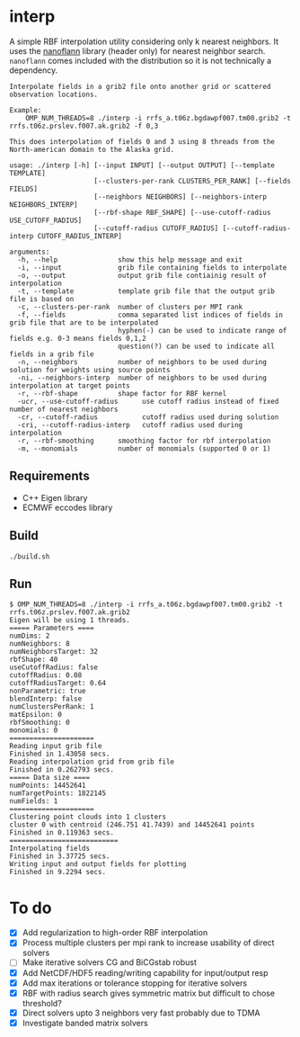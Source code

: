 # interp
A simple RBF interpolation utility considering only k nearest neighbors.
It uses the [nanoflann](https://github.com/jlblancoc/nanoflann) library (header only) for nearest neighbor search.
`nanoflann` comes included with the distribution so it is not technically a dependency.

    Interpolate fields in a grib2 file onto another grid or scattered observation locations.
    
    Example:
        OMP_NUM_THREADS=8 ./interp -i rrfs_a.t06z.bgdawpf007.tm00.grib2 -t rrfs.t06z.prslev.f007.ak.grib2 -f 0,3
    
    This does interpolation of fields 0 and 3 using 8 threads from the North-american domain to the Alaska grid.
    
    usage: ./interp [-h] [--input INPUT] [--output OUTPUT] [--template TEMPLATE]
                         [--clusters-per-rank CLUSTERS_PER_RANK] [--fields FIELDS]
                         [--neighbors NEIGHBORS] [--neighbors-interp NEIGHBORS_INTERP]
                         [--rbf-shape RBF_SHAPE] [--use-cutoff-radius USE_CUTOFF_RADIUS]
                         [--cutoff-radius CUTOFF_RADIUS] [--cutoff-radius-interp CUTOFF_RADIUS_INTERP]
    
    arguments:
      -h, --help               show this help message and exit
      -i, --input              grib file containing fields to interpolate
      -o, --output             output grib file contiainig result of interpolation
      -t, --template           template grib file that the output grib file is based on
      -c, --clusters-per-rank  number of clusters per MPI rank
      -f, --fields             comma separated list indices of fields in grib file that are to be interpolated
                               hyphen(-) can be used to indicate range of fields e.g. 0-3 means fields 0,1,2
                               question(?) can be used to indicate all fields in a grib file
      -n, --neighbors          number of neighbors to be used during solution for weights using source points
      -ni, --neighbors-interp  number of neighbors to be used during interpolation at target points
      -r, --rbf-shape          shape factor for RBF kernel
      -ucr, --use-cutoff-radius      use cutoff radius instead of fixed number of nearest neighbors
      -cr, --cutoff-radius           cutoff radius used during solution
      -cri, --cutoff-radius-interp   cutoff radius used during interpolation
      -r, --rbf-smoothing      smoothing factor for rbf interpolation
      -m, --monomials          number of monomials (supported 0 or 1)

## Requirements
- C++ Eigen library
- ECMWF eccodes library

## Build
    ./build.sh
## Run
    $ OMP_NUM_THREADS=8 ./interp -i rrfs_a.t06z.bgdawpf007.tm00.grib2 -t rrfs.t06z.prslev.f007.ak.grib2 
    Eigen will be using 1 threads.
    ===== Parameters ====
    numDims: 2
    numNeighbors: 8
    numNeighborsTarget: 32
    rbfShape: 40
    useCutoffRadius: false
    cutoffRadius: 0.08
    cutoffRadiusTarget: 0.64
    nonParametric: true
    blendInterp: false
    numClustersPerRank: 1
    matEpsilon: 0
    rbfSmoothing: 0
    monomials: 0
    =====================
    Reading input grib file
    Finished in 1.43058 secs.
    Reading interpolation grid from grib file
    Finished in 0.262793 secs.
    ===== Data size ====
    numPoints: 14452641
    numTargetPoints: 1822145
    numFields: 1
    =====================
    Clustering point clouds into 1 clusters
    cluster 0 with centroid (246.751 41.7439) and 14452641 points
    Finished in 0.119363 secs.
    ===========================
    Interpolating fields
    Finished in 3.37725 secs.
    Writing input and output fields for plotting
    Finished in 9.2294 secs.

# To do

- [X] Add regularization to high-order RBF interpolation
- [X] Process multiple clusters per mpi rank to increase usability of direct solvers
- [ ] Make iterative solvers CG and BiCGstab robust
- [X] Add NetCDF/HDF5 reading/writing capability for input/output resp
- [X] Add max iterations or tolerance stopping for iterative solvers
- [X] RBF with radius search gives symmetric matrix but difficult to chose threshold?
- [X] Direct solvers upto 3 neighbors very fast probably due to TDMA
- [X] Investigate banded matrix solvers
